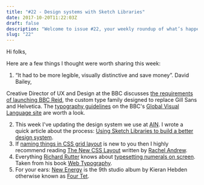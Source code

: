 ```yaml
---
title: "#22 - Design systems with Sketch Libraries"
date: 2017-10-20T11:22:03Z
draft: false
description: "Welcome to issue #22, your weekly roundup of what’s happening in design, code and typography."
slug: "22"
---
```


Hi folks,

Here are a few things I thought were worth sharing this week:

1. “It had to be more legible, visually distinctive and save money”. David Bailey,

Creative Director of UX and Design at the BBC discusses [the requirements of launching BBC Reid](https://www.itsnicethat.com/articles/nicer-tuesday-september-2017-david-bailey-bbc-reith-191017), the custom type family designed to replace Gill Sans and Helvetica. The [typography guidelines](http://www.bbc.co.uk/gel/guidelines/typography) on the BBC's [Global Visual Language site](http://www.bbc.co.uk/gel/guidelines/typography) are worth a look.

2. This week I've updating the design system we use at [AIN](https://www.angelinvestmentnetwork.co.uk/). I wrote a quick article about the process: [Using Sketch Libraries to build a better design system](https://medium.com/@harrycresswell/using-sketch-libraries-to-build-a-better-ui-design-system-part-1-26f5660f3c98).
3. If [naming things in CSS grid layout](https://www.smashingmagazine.com/2017/10/naming-things-css-grid-layout/) is new to you then I highly recommend reading [The New CSS Layout](https://abookapart.com/products/the-new-css-layout) written by [Rachel Andrew](https://rachelandrew.co.uk/).
4. Everything [Richard Rutter](http://clagnut.com/) knows about [typesetting numerals on screen](https://alistapart.com/article/web-typography-numerals). Taken from his book [Web Typography](http://book.webtypography.net/).
5. For your ears: [New Energy](https://www.youtube.com/watch?v=lWInZ4N6C2g) is the 9th studio album by Kieran Hebden otherwise known as [Four Tet](http://www.fourtet.net/).
